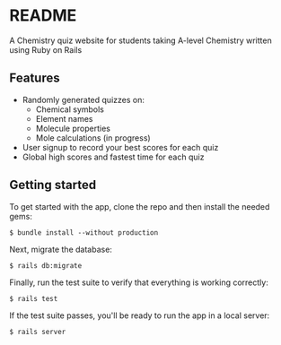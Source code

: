 # README

A Chemistry quiz website for students taking A-level Chemistry written using Ruby on Rails

## Features

- Randomly generated quizzes on:
  - Chemical symbols
  - Element names
  - Molecule properties
  - Mole calculations (in progress)
- User signup to record your best scores for each quiz
- Global high scores and fastest time for each quiz


## Getting started

To get started with the app, clone the repo and then install the needed gems:

```
$ bundle install --without production
```

Next, migrate the database:

```
$ rails db:migrate
```

Finally, run the test suite to verify that everything is working correctly:

```
$ rails test
```

If the test suite passes, you'll be ready to run the app in a local server:

```
$ rails server
```
